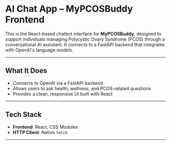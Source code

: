 # AI Chat App – MyPCOSBuddy Frontend

This is the React-based chatbot interface for **MyPCOSBuddy**, designed to support individuals managing Polycystic Ovary Syndrome (PCOS) through a conversational AI assistant. It connects to a FastAPI backend that integrates with OpenAI's language models.

---

## What It Does

- Connects to OpenAI via a FastAPI backend
- Allows users to ask health, wellness, and PCOS-related questions
- Provides a clean, responsive UI built with React

---

## Tech Stack

- **Frontend**: React, CSS Modules
- **HTTP Client**: Native `fetch` 

---
